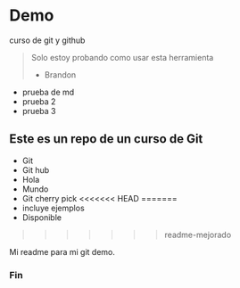 # Demo
curso de git y github
>Solo estoy probando como usar esta herramienta
> - Brandon

- prueba de md
- prueba 2
- prueba 3

## Este es un repo de un curso de Git
* Git 
* Git hub
* Hola
* Mundo
* Git cherry pick
<<<<<<< HEAD
=======
* incluye ejemplos
* Disponible
>>>>>>> readme-mejorado

Mi readme para mi git demo.

### Fin
